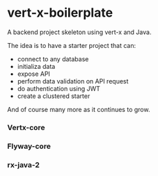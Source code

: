 # vert-x-boilerplate
A backend project skeleton using vert-x and Java. 

The idea is to have a starter project that can:
 * connect to any database
 * initializa data
 * expose API
 * perform data validation on API request
 * do authentication using JWT
 * create a clustered starter
     
And of course many more as it continues to grow.

### Vertx-core

### Flyway-core

### rx-java-2
    

